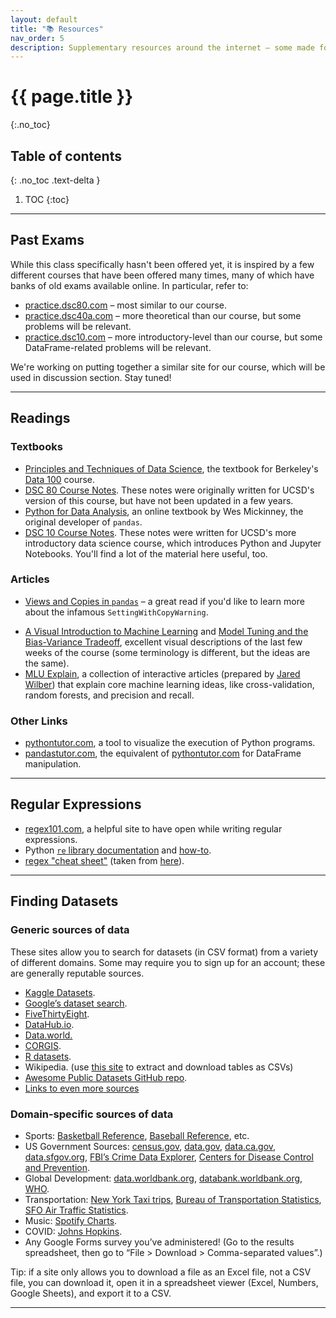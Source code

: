 ```yaml
---
layout: default
title: "📚 Resources"
nav_order: 5
description: Supplementary resources around the internet – some made for this class, some not.
---
```


# {{ page.title }}
{:.no_toc}

## Table of contents
{: .no_toc .text-delta }

1. TOC
{:toc}

---

## Past Exams

While this class specifically hasn't been offered yet, it is inspired by a few different courses that have been offered many times, many of which have banks of old exams available online. In particular, refer to:
- [practice.dsc80.com](https://practice.dsc80.com) – most similar to our course.
- [practice.dsc40a.com](https://practice.dsc40a.com) – more theoretical than our course, but some problems will be relevant.
- [practice.dsc10.com](https://practice.dsc10.com) – more introductory-level than our course, but some DataFrame-related problems will be relevant.

We're working on putting together a similar site for our course, which will be used in discussion section. Stay tuned!

---

## Readings

### Textbooks

- [Principles and Techniques of Data Science](https://www.textbook.ds100.org/), the textbook for Berkeley's [Data 100](https://ds100.org) course.
- [DSC 80 Course Notes](https://notes.dsc80.com). These notes were originally written for UCSD's version of this course, but have not been updated in a few years.
- [Python for Data Analysis](https://wesmckinney.com/book/), an online textbook by Wes Mickinney, the original developer of `pandas`. 
- [DSC 10 Course Notes](https://notes.dsc10.com). These notes were written for UCSD's more introductory data science course, which introduces Python and Jupyter Notebooks. You'll find a lot of the material here useful, too.

<!-- ### Lecture-Specific Readings

- [Fast Permutation Tests](resources/lectures/lec07/lec07-fast-permutation-tests.html).
- [More Missingness Examples](resources/lectures/lec12/lec12-more-examples.html). -->

### Articles

- [Views and Copies in `pandas`](https://www.practicaldatascience.org/html/views_and_copies_in_pandas.html) – a great read if you'd like to learn more about the infamous `SettingWithCopyWarning`.
<!-- - [jwilber.me/permutationtest](https://www.jwilber.me/permutationtest/), a great visual explanation of permutation testing. -->
- [A Visual Introduction to Machine Learning](http://www.r2d3.us/visual-intro-to-machine-learning-part-1/) and [Model Tuning and the Bias-Variance Tradeoff](http://www.r2d3.us/visual-intro-to-machine-learning-part-2/), excellent visual descriptions of the last few weeks of the course (some terminology is different, but the ideas are the same).
- [MLU Explain](https://mlu-explain.github.io/), a collection of interactive articles (prepared by [Jared Wilber](https://www.jwilber.me/)) that explain core machine learning ideas, like cross-validation, random forests, and precision and recall.

### Other Links
- [pythontutor.com](https://pythontutor.com), a tool to visualize the execution of Python programs.
- [pandastutor.com](https://pandastutor.com), the equivalent of [pythontutor.com](https://pythontutor.com) for DataFrame manipulation.

---

## Regular Expressions

- [regex101.com](https://regex101.com), a helpful site to have open while writing regular expressions.
- Python [`re` library documentation](https://docs.python.org/3/library/re.html) and [how-to](https://docs.python.org/3/howto/regex.html).
- [regex "cheat sheet"](https://dsc80.com/resources/other/berkeley-regex-reference.pdf) (taken from [here](https://ds100.org/sp22/resources/)).


---

## Finding Datasets

### Generic sources of data

These sites allow you to search for datasets (in CSV format) from a variety of different domains. Some may require you to sign up for an account; these are generally reputable sources.

- [Kaggle Datasets](https://www.kaggle.com/datasets).
- [Google’s dataset search](http://toolbox.google.com/datasetsearch).
- [FiveThirtyEight](https://data.fivethirtyeight.com/).
- [DataHub.io](https://datahub.io/collections).
- [Data.world.](https://data.world/)
- [CORGIS](https://corgis-edu.github.io/corgis/csv/).
- [R datasets](https://vincentarelbundock.github.io/Rdatasets/articles/data.html).
- Wikipedia. (use [this site](https://wikitable2csv.ggor.de/) to extract and download tables as CSVs)
- [Awesome Public Datasets GitHub repo](https://github.com/awesomedata/awesome-public-datasets).
- [Links to even more sources](https://rockcontent.com/blog/data-sources/)

### Domain-specific sources of data

- Sports: [Basketball Reference](https://www.basketball-reference.com/), [Baseball Reference](https://www.baseball-reference.com/), etc.
- US Government Sources: [census.gov](https://www.census.gov/data/tables.html), [data.gov](https://www.data.gov/), [data.ca.gov](https://data.ca.gov/), [data.sfgov.org](https://data.sfgov.org/browse?), [FBI’s Crime Data Explorer](https://crime-data-explorer.fr.cloud.gov/), [Centers for Disease Control and Prevention](https://data.cdc.gov/browse?category=NCHS).
- Global Development: [data.worldbank.org](https://data.worldbank.org/), [databank.worldbank.org](https://databank.worldbank.org/home.aspx), [WHO](https://apps.who.int/gho/data/node.home).
- Transportation: [New York Taxi trips](https://www1.nyc.gov/site/tlc/about/tlc-trip-record-data.page), [Bureau of Transportation Statistics](https://www.transtats.bts.gov/DataIndex.asp), [SFO Air Traffic Statistics](https://www.flysfo.com/media/facts-statistics/air-traffic-statistics).
- Music: [Spotify Charts](https://spotifycharts.com/regional).
- COVID: [Johns Hopkins](https://github.com/CSSEGISandData/COVID-19).
- Any Google Forms survey you’ve administered! (Go to the results spreadsheet, then go to “File > Download > Comma-separated values”.)

Tip: if a site only allows you to download a file as an Excel file, not a CSV file, you can download it, open it in a spreadsheet viewer (Excel, Numbers, Google Sheets), and export it to a CSV.

---